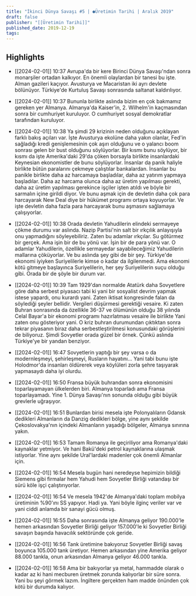 ```yaml
---
title: "İkinci Dünya Savaşı #5 | ●Üretimin Tarihi | Aralık 2019"
draft: false
publisher: "[[Üretimin Tarihi]]"
published_date: 2019-12-19
tags:
---
```



## Highlights
* [[2024-02-01]] 10:37  Avrupa'da bir kere Birinci Dünya Savaşı'ndan sonra monarşiler ortadan kalkıyor. En önemli olaylardan bir tanesi bu işte. Alman gazileri kaçıyor. Avusturya ve Macaristan iki ayrı devlete bölünüyor. Türkiye'de Kurtuluş Savaşı sonrasında saltanat kaldırılıyor.

* [[2024-02-01]] 10:37  Bununla birlikte aslında bizim en çok bakmamız gereken yer Almanya. Almanya'da Kaiser'in, 2. Wilhelm'in kaçmasından sonra bir cumhuriyet kuruluyor. O cumhuriyet sosyal demokratlar tarafından kuruluyor.

* [[2024-02-01]] 10:38  Ya şimdi 29 krizinin neden olduğunu açıklayan farklı bakış açıları var. İşte Avusturya ekolüne daha yakın olanlar, Fed'in sağladığı kredi genişlemesinin çok aşırı olduğunu ve o yalancı boom sonrası gelen bir bust olduğunu söylüyorlar. Bir kısmı bunu söylüyor, bir kısmı da işte Amerika'daki 29'da çöken borsayla birlikte insanlardaki Keynesian ekonomistler de bunu söylüyorlar. İnsanlar da panik haliyle birlikte bütün paralarını çekmeye çalıştılar bankalardan. İnsanlar bu panikle birlikte daha az harcamaya başladılar, daha az yatırım yapmaya başladılar. Daha az harcama olunca daha az üretim yapılması gerekti, daha az üretim yapılması gerekince işçiler işten atıldı ve böyle bir sarmalın içine girildi diyor. Ve bunu aşmak için de devletin daha çok para harcayarak New Deal diye bir hükümet programı ortaya koyuyorlar. Ve işte devletin daha fazla para harcayarak bunu aşmasını sağlamaya çalışıyorlar.

* [[2024-02-01]] 10:38  Orada devletin Yahudilerin elindeki sermayeye çökme durumu var aslında. Nazip Partisi'nin salt bir ırkçılık anlayışıyla onu yapmadığını söyleyebiliriz. Zaten bu adamlar ırkçılar. Su götürmez bir gerçek. Ama işin bir de bu yönü var. İşin bir de para yönü var. O adamlar Yahudilerin, özellikle sermayedar sayabileceğimiz Yahudilerin mallarına çöküyorlar. Ve bu aslında şey gibi de bir şey. Türkiye'de ekonomi iyiyken Suriyelilerle kimse o kadar da ilgilenmedi. Ama ekonomi kötü gitmeye başlayınca Suriyelilerin, her şey Suriyelilerin suçu olduğu gibi. Orada bir de şöyle bir durum var.

* [[2024-02-01]] 10:39  Tam 1929'dan normalde Atatürk daha Sovyetlere göre daha serbest piyasacı tabi ki yani bir sosyalist devrim yapmak istese yapardı, onu kurardı yani. Zaten iktisat kongresinde falan da söylediği şeyler bellidir. Vergileri düşürmesi gerektiği vesaire. Ki zaten Buhran sonrasında da özellikle 36-37 ve ölümünün olduğu 38 yılında Celal Bayar'a bir ekonomi programı hazırlatması vesaire ile birlikte Yani zaten onu gösteriyor yani. O kriz buhran durumundan çıktıktan sonra tekrar piyasanın biraz daha serbestleştirilmesi konusundaki görüşlerini de biliyoruz. Şimdi Sovyetler orada güzel bir örnek. Çünkü aslında Türkiye'ye bir yandan benziyor.

* [[2024-02-01]] 16:47  Sovyetlerin yaptığı bir şey varsa o da modernleşmeyi, şehirleşmeyi, Rusların hayatını... Yani tabi bunu işte Holodmor'da insanları öldürerek veya köylüleri zorla şehre taşıyarak yapmasaydı daha iyi olurdu.

* [[2024-02-01]] 16:50  Fransa büyük buhrandan sonra ekonomisini toparlayamayan ülkelerden biri. Almanya toparladı ama Fransa toparlayamadı. Yine 1. Dünya Savaşı'nın sonunda olduğu gibi büyük grevlerle uğraşıyor.

* [[2024-02-01]] 16:51  Bunlardan birisi mesela işte Polonyalıların Gdansk dedikleri Almanların da Danzig dedikleri bölge, yine aynı şekilde Çekoslovakya'nın içindeki Almanların yaşadığı bölgeler, Almanya sınırına yakın.

* [[2024-02-01]] 16:53  Tamam Romanya ile geçiriliyor ama Romanya'daki kaynaklar yetmiyor. Ve hani Bakü'deki petrol kaynaklarına ulaşmak istiyorlar. Yine aynı şekilde Ural'lardaki madenler çok önemli Almanlar için.

* [[2024-02-01]] 16:54  Mesela bugün hani neredeyse hepimizin bildiği Siemens gibi firmalar hem Yahudi hem Sovyetler Birliği vatandaşı bir sürü köle işçi çalıştırıyorlar.

* [[2024-02-01]] 16:54  Ve mesela 1942'de Almanya'daki toplam mobilya üretiminin %90'ını SS yapıyor. Hadi ya. Yani böyle ilginç veriler var ve yani ciddi anlamda bir sanayi gücü olmuş.

* [[2024-02-01]] 16:55  Daha sonrasında işte Almanya geliyor 190.000'le hemen arkasından Sovyetler Birliği geliyor 157.000'le ki Sovyetler Birliği savaşın başında havacılık sektöründe çok geride.

* [[2024-02-01]] 16:56  Tank üretimine bakıyoruz Sovyetler Birliği savaş boyunca 105.000 tank üretiyor. Hemen arkasından yine Amerika geliyor 88.000 tankla, onun arkasından Almanya geliyor 46.000 tankla.

* [[2024-02-01]] 16:58  Ama bir bakıyorlar ya metal, hammadde olarak o kadar az ki hani mecburen üretmek zorunda kalıyorlar bir süre sonra. Yani bu şeyi görmek lazım. İngiltere gerçekten ham madde önünden çok kötü bir durumda kalıyor.


